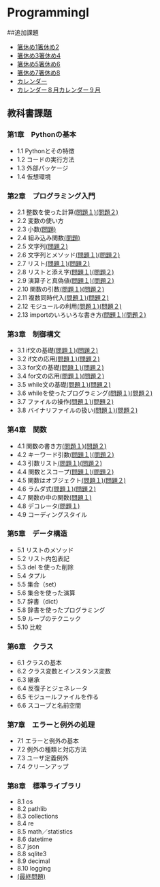 # ProgrammingI
##追加課題
- [箸休め1](./CHAPTER04/hasi1.py)[箸休め2](./CHAPTER04/hasi1.py)
- [箸休め3](./CHAPTER04/hasi1.py)[箸休め4](./CHAPTER04/hasi1.py)
- [箸休め5](./CHAPTER04/hasi1.py)[箸休め6](./CHAPTER04/hasi1.py)
- [箸休め7](./CHAPTER04/hasi1.py)[箸休め8](./CHAPTER04/hasi1.py)
- [カレンダー](./CHAPTER04/karenda-.py)
- [カレンダー８月](./CHAPTER04/karenda-kai.py)[カレンダー９月](./CHAPTER04/karenda-kai_kugatu.py)
## 教科書課題
### 第1章　Pythonの基本
- 1.1 Pythonとその特徴
- 1.2 コードの実行方法
- 1.3 外部パッケージ
- 1.4 仮想環境
### 第2章　プログラミング入門
- 2.1 整数を使った計算[(問題１)](./CHAPTER02/Q2_1_1.py)[(問題２)](./CHAPTER02/Q2_1_2.py)
- 2.2 変数の使い方
- 2.3 小数[(問題)](./CHAPTER02/Q2_3_1.py)
- 2.4 組み込み関数[(問題)](./CHAPTER02/Q2_4_1.py)
- 2.5 文字列[(問題２)](./CHAPTER02/Q2_5_2.py)
- 2.6 文字列とメソッド[(問題１)](./CHAPTER02/Q2_6_1.py)[(問題２)](./CHAPTER02/Q2_6_2.py)
- 2.7 リスト[(問題１)](./CHAPTER02/Q2_7_1.py)[(問題２)](./CHAPTER02/Q2_7_2.py)
- 2.8 リストと添え字[(問題１)](./CHAPTER02/Q2_8_1.py)[(問題２)](./CHAPTER02/Q2_8_2.py)
- 2.9 演算子と真偽値[(問題１)](./CHAPTER02/Q2_9_1.py)[(問題２)](./CHAPTER02/Q2_9_2.py)
- 2.10 関数の引数[(問題１)](./CHAPTER02/Q2_10_1.py)[(問題２)](./CHAPTER02/Q2_10_2.py)
- 2.11 複数同時代入[(問題１)](./CHAPTER02/Q2_11_1.py)[(問題２)](./CHAPTER02/Q2_11_2.py)
- 2.12 モジュールの利用[(問題１)](./CHAPTER02/Q2_12_1.py)[(問題２)](./CHAPTER02/Q2_12_2.py)
- 2.13 importのいろいろな書き方[(問題１)](./CHAPTER02/Q2_13_1.py)[(問題２)](./CHAPTER02/Q2_13_2.py)
### 第3章　制御構文
- 3.1 if文の基礎[(問題１)](./CHAPTER03/Q3_1_1.py)[(問題２)](./CHAPTER03/Q3_1_2.py)
- 3.2 if文の応用[(問題１)](./CHAPTER03/Q3_2_1.py)[(問題２)](./CHAPTER03/Q3_2_2.py)
- 3.3 for文の基礎[(問題１)](./CHAPTER03/Q3_3_1.py)[(問題２)](./CHAPTER03/Q3_3_2.py)
- 3.4 for文の応用[(問題１)](./CHAPTER03/Q3_4_1.py)[(問題２)](./CHAPTER03/Q3_4_2.py)
- 3.5 while文の基礎[(問題１)](./CHAPTER03/Q3_5_1.py)[(問題２)](./CHAPTER03/Q3_5_2.py)
- 3.6 whileを使ったプログラミング[(問題１)](./CHAPTER03/Q3_6_1.py)[(問題２)](./CHAPTER03/Q3_6_2.py)
- 3.7 ファイルの操作[(問題１)](./CHAPTER03/Q3_7_1.py)[(問題２)](./CHAPTER03/Q3_7_2.py)
- 3.8 バイナリファイルの扱い[(問題１)](./CHAPTER03/Q3_8_1.py)[(問題２)](./CHAPTER03/Q3_8_2.py)
### 第4章　関数
- 4.1 関数の書き方[(問題１)](./CHAPTER04/Q4_1_1.py)[(問題２)](./CHAPTER04/Q4_1_2.py)
- 4.2 キーワード引数[(問題１)](./CHAPTER04/Q4_2_1.py)[(問題２)](./CHAPTER04/Q4_2_2.py)
- 4.3 引数リスト[(問題１)](./CHAPTER04/Q4_3_1.py)[(問題２)](./CHAPTER04/Q4_3_2.py)
- 4.4 関数とスコープ[(問題１)](./CHAPTER04/Q4_4_1.py)[(問題２)](./CHAPTER04/Q4_4_2.py)
- 4.5 関数はオブジェクト[(問題１)](./CHAPTER04/Q4_5_1.py)[(問題２)](./CHAPTER04/Q4_5_2.py)
- 4.6 ラムダ式[(問題１)](./CHAPTER04/Q4_6_1.py)[(問題２)](./CHAPTER04/Q4_6_2.py)
- 4.7 関数の中の関数[(問題１)](./CHAPTER04/Q4_7_1.py)
- 4.8 デコレータ[(問題１)](./CHAPTER04/Q4_8_1.py)
- 4.9 コーディングスタイル
### 第5章　データ構造
- 5.1 リストのメソッド
- 5.2 リスト内包表記
- 5.3 del を使った削除
- 5.4 タプル
- 5.5 集合（set）
- 5.6 集合を使った演算
- 5.7 辞書（dict）
- 5.8 辞書を使ったプログラミング
- 5.9 ループのテクニック
- 5.10 比較
### 第6章　クラス
- 6.1 クラスの基本
- 6.2 クラス変数とインスタンス変数
- 6.3 継承
- 6.4 反復子とジェネレータ
- 6.5 モジュールファイルを作る
- 6.6 スコープと名前空間
### 第7章　エラーと例外の処理
- 7.1 エラーと例外の基本
- 7.2 例外の種類と対応方法
- 7.3 ユーザ定義例外
- 7.4 クリーンアップ
### 第8章　標準ライブラリ
- 8.1 os
- 8.2 pathlib
- 8.3 collections
- 8.4 re
- 8.5 math／statistics
- 8.6 datetime
- 8.7 json
- 8.8 sqlite3
- 8.9 decimal
- 8.10 logging
- [(最終問題)](./CHAPTER02/Q2_final.py)

